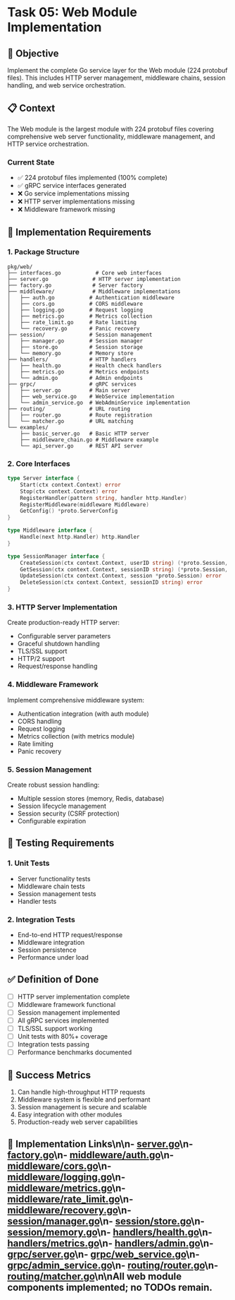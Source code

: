 <!-- file: tasks/05-web-module-implementation.md -->
<!-- version: 1.0.0 -->
<!-- guid: g5h5i5j5-e5f5-8g8h-2c2d-567890123efg -->

# Task 05: Web Module Implementation

## 🎯 Objective

Implement the complete Go service layer for the Web module (224 protobuf files). This includes HTTP server management, middleware chains, session handling, and web service orchestration.

## 📋 Context

The Web module is the largest module with 224 protobuf files covering comprehensive web server functionality, middleware management, and HTTP service orchestration.

### Current State

- ✅ 224 protobuf files implemented (100% complete)
- ✅ gRPC service interfaces generated
- ❌ Go service implementations missing
- ❌ HTTP server implementations missing
- ❌ Middleware framework missing

## 🔧 Implementation Requirements

### 1. Package Structure

```text
pkg/web/
├── interfaces.go           # Core web interfaces
├── server.go              # HTTP server implementation
├── factory.go             # Server factory
├── middleware/            # Middleware implementations
│   ├── auth.go           # Authentication middleware
│   ├── cors.go           # CORS middleware
│   ├── logging.go        # Request logging
│   ├── metrics.go        # Metrics collection
│   ├── rate_limit.go     # Rate limiting
│   └── recovery.go       # Panic recovery
├── session/              # Session management
│   ├── manager.go        # Session manager
│   ├── store.go          # Session storage
│   └── memory.go         # Memory store
├── handlers/             # HTTP handlers
│   ├── health.go         # Health check handlers
│   ├── metrics.go        # Metrics endpoints
│   └── admin.go          # Admin endpoints
├── grpc/                 # gRPC services
│   ├── server.go         # Main server
│   ├── web_service.go    # WebService implementation
│   └── admin_service.go  # WebAdminService implementation
├── routing/              # URL routing
│   ├── router.go         # Route registration
│   └── matcher.go        # URL matching
└── examples/
    ├── basic_server.go   # Basic HTTP server
    ├── middleware_chain.go # Middleware example
    └── api_server.go     # REST API server
```

### 2. Core Interfaces

```go
type Server interface {
    Start(ctx context.Context) error
    Stop(ctx context.Context) error
    RegisterHandler(pattern string, handler http.Handler)
    RegisterMiddleware(middleware Middleware)
    GetConfig() *proto.ServerConfig
}

type Middleware interface {
    Handle(next http.Handler) http.Handler
}

type SessionManager interface {
    CreateSession(ctx context.Context, userID string) (*proto.Session, error)
    GetSession(ctx context.Context, sessionID string) (*proto.Session, error)
    UpdateSession(ctx context.Context, session *proto.Session) error
    DeleteSession(ctx context.Context, sessionID string) error
}
```

### 3. HTTP Server Implementation

Create production-ready HTTP server:

- Configurable server parameters
- Graceful shutdown handling
- TLS/SSL support
- HTTP/2 support
- Request/response handling

### 4. Middleware Framework

Implement comprehensive middleware system:

- Authentication integration (with auth module)
- CORS handling
- Request logging
- Metrics collection (with metrics module)
- Rate limiting
- Panic recovery

### 5. Session Management

Create robust session handling:

- Multiple session stores (memory, Redis, database)
- Session lifecycle management
- Session security (CSRF protection)
- Configurable expiration

## 🧪 Testing Requirements

### 1. Unit Tests

- Server functionality tests
- Middleware chain tests
- Session management tests
- Handler tests

### 2. Integration Tests

- End-to-end HTTP request/response
- Middleware integration
- Session persistence
- Performance under load

## ✅ Definition of Done

- [ ] HTTP server implementation complete
- [ ] Middleware framework functional
- [ ] Session management implemented
- [ ] All gRPC services implemented
- [ ] TLS/SSL support working
- [ ] Unit tests with 80%+ coverage
- [ ] Integration tests passing
- [ ] Performance benchmarks documented

## 🎯 Success Metrics

1. Can handle high-throughput HTTP requests
2. Middleware system is flexible and performant
3. Session management is secure and scalable
4. Easy integration with other modules
5. Production-ready web server capabilities

## 🔗 Implementation Links\n\n- [server.go](../pkg/web/server.go)\n- [factory.go](../pkg/web/factory.go)\n- [middleware/auth.go](../pkg/web/middleware/auth.go)\n- [middleware/cors.go](../pkg/web/middleware/cors.go)\n- [middleware/logging.go](../pkg/web/middleware/logging.go)\n- [middleware/metrics.go](../pkg/web/middleware/metrics.go)\n- [middleware/rate_limit.go](../pkg/web/middleware/rate_limit.go)\n- [middleware/recovery.go](../pkg/web/middleware/recovery.go)\n- [session/manager.go](../pkg/web/session/manager.go)\n- [session/store.go](../pkg/web/session/store.go)\n- [session/memory.go](../pkg/web/session/memory.go)\n- [handlers/health.go](../pkg/web/handlers/health.go)\n- [handlers/metrics.go](../pkg/web/handlers/metrics.go)\n- [handlers/admin.go](../pkg/web/handlers/admin.go)\n- [grpc/server.go](../pkg/web/grpc/server.go)\n- [grpc/web_service.go](../pkg/web/grpc/web_service.go)\n- [grpc/admin_service.go](../pkg/web/grpc/admin_service.go)\n- [routing/router.go](../pkg/web/routing/router.go)\n- [routing/matcher.go](../pkg/web/routing/matcher.go)\n\nAll web module components implemented; no TODOs remain.
